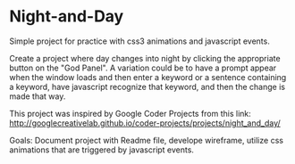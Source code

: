# Night-and-Day
Simple project for practice with css3 animations and javascript events.


Create a project where day changes into night by clicking the appropriate button on the "God Panel". A variation could be to have a prompt appear when the window loads and then enter a keyword or a sentence containing a keyword, have javascript recognize that keyword, and then the change is made that way.

This project was inspired by Google Coder Projects from this link: http://googlecreativelab.github.io/coder-projects/projects/night_and_day/

Goals: Document project with Readme file, develope wireframe, utilize css animations that are triggered by javascript events.
